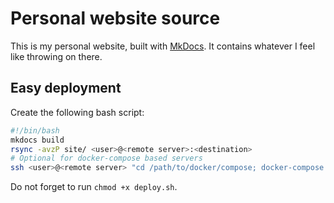 # Personal website source
This is my personal website, built with [MkDocs](https://mkdocs.org). It contains whatever I feel like throwing on
there.

## Easy deployment
Create the following bash script:
```bash
#!/bin/bash
mkdocs build
rsync -avzP site/ <user>@<remote server>:<destination>
# Optional for docker-compose based servers
ssh <user>@<remote server> "cd /path/to/docker/compose; docker-compose restart;"
```
Do not forget to run `chmod +x deploy.sh`.
